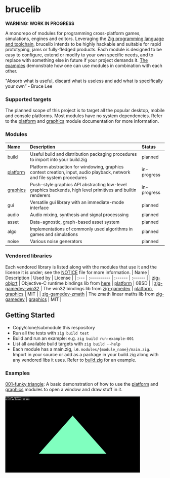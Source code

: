 # brucelib

**WARNING: WORK IN PROGRESS**

A monorepo of modules for programming cross-platform games, simulations, engines and editors. Leveraging the [Zig programming language and toolchain](https://ziglang.org/), brucelib intends to be highly hackable and suitable for rapid prototyping, jams or fully-fledged products. Each module is designed to be easy to configure, extend or modify to your own specific needs, and to replace with something else in future if your project demands it. [The examples](#examples) demonstrate how one can use modules in combination with each other.

"Absorb what is useful, discard what is useless and add what is specifically your own” - Bruce Lee


### Supported targets
The planned scope of this project is to target all the popular desktop, mobile and console platforms. Most modules have no system dependencies. Refer to the [platform](modules/platform/) and [graphics](modules/graphics) module documentation for more information.


### Modules
| Name | Description | Status |
| :--- | :---------- | :----- |
| build | Useful build and distribution packaging procedures to import into your build.zig | planned |
| [platform](modules/platform/) | Platform abstraction for windowing, graphics context creation, input, audio playback, network and file system procedures | in-progress |
| [graphics](modules/graphics/) | Push-style graphics API abstracting low-level graphics backends, high level primitives and builtin renderers | in-progress |
| gui | Versatile gui library with an immediate-mode interface | planned |
| audio | Audio mixing, synthesis and signal processsing | planned |
| asset | Data-agnostic, graph-based asset system | planned |
| algo | Implementations of commonly used algorithms in games and simulations | planned |
| noise | Various noise generators | planned |


### Vendored libraries
Each vendored library is listed along with the modules that use it and the license it is under; see the [NOTICE](NOTICE) file for more information.
| Name | Description | Used by | License |
| :--- | :---------- | :------ | :------ |
| [zig-objcrt](vendored/zig-objcrt) | Objective-C runtime bindings lib from [here](https://github.com/hazeycode/zig-objcrt) | [platform](modules/platform/) | 0BSD |
| [zig-gamedev-win32](vendored/zig-gamedev-win32) | The win32 bindings lib from [zig-gamedev](https://github.com/michal-z/zig-gamedev) | [platform](modules/platform/), [graphics](modules/graphics/) | MIT |
| [zig-gamedev-zmath](vendored/zig-gamedev-zmath) | The zmath linear maths lib from [zig-gamedev](https://github.com/michal-z/zig-gamedev) | [graphics](modules/graphics/) | MIT |


## Getting Started
- Copy/clone/submodule this respository
- Run all the tests with `zig build test`
- Build and run an example: e.g. `zig build run-example-001`
- List all available build targets with `zig build --help`
- Each module has a main.zig, i.e. `modules/{module_name}/main.zig`. Import in your source or add as a package in your build.zig along with any vendored libs it uses. Refer to [build.zig](build.zig) for an example.

### Examples

[001-funky triangle](examples/001_funky_triangle/): A basic demonstration of how to use the [platform](modules/platform/) and [graphics](modules/graphics) modules to open a window and draw stuff in it.

<img src="examples/001_funky_triangle/screencap.gif" height=240/>
